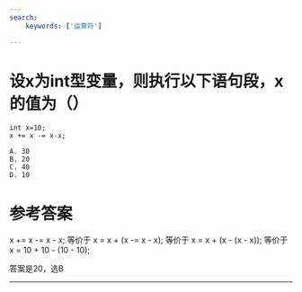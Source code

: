 ```yaml
---
search:
    keywords: ['运算符']

---
```



# 设x为int型变量，则执行以下语句段，x的值为（）

```
int x=10;
x += x -= x-x;
```


```
A. 30   
B. 20    
C. 40    
D. 10
```



# 参考答案

x += x -= x - x;
等价于
x = x + (x -= x - x);
等价于
x = x + (x - (x - x));
等价于
x = 10 + 10 - (10 - 10);

答案是20，选B

---